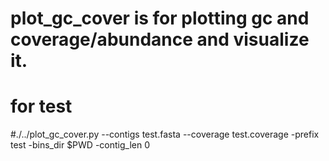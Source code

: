 # plot_gc_cover is for plotting gc and coverage/abundance and visualize it. 
#
# for test
#./../plot_gc_cover.py --contigs test.fasta --coverage test.coverage -prefix test -bins_dir $PWD  -contig_len 0
